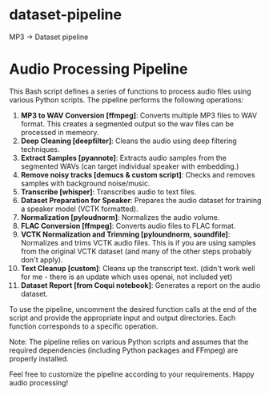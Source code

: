 # dataset-pipeline
MP3 -> Dataset pipeline 

# Audio Processing Pipeline

This Bash script defines a series of functions to process audio files using various Python scripts. The pipeline performs the following operations:

1. **MP3 to WAV Conversion [ffmpeg]**: Converts multiple MP3 files to WAV format. This creates a segmented output so the wav files can be processed in memeory.
2. **Deep Cleaning [deepfilter]**: Cleans the audio using deep filtering techniques. 
3. **Extract Samples [pyannote]**: Extracts audio samples from the segmented WAVs (can target individual speaker with embedding.)
4. **Remove noisy tracks [demucs  & custom script]**: Checks and removes samples with background noise/music.
5. **Transcribe [whisper]**: Transcribes audio to text files. 
6. **Dataset Preparation for Speaker**: Prepares the audio dataset for training a speaker model (VCTK formatted).
7. **Normalization [pyloudnorm]**: Normalizes the audio volume.
8. **FLAC Conversion [ffmpeg]**: Converts audio files to FLAC format.
9. **VCTK Normalization and Trimming [pyloundnorm, soundfile]**: Normalizes and trims VCTK audio files. This is if you are using samples from the original VCTK dataset (and many of the other steps probably don't apply).
10. **Text Cleanup [custom]**: Cleans up the transcript text. (didn't work well for me - there is an update which uses openai, not included yet)
11. **Dataset Report [from Coqui notebook]**: Generates a report on the audio dataset.

To use the pipeline, uncomment the desired function calls at the end of the script and provide the appropriate input and output directories. Each function corresponds to a specific operation.

Note: The pipeline relies on various Python scripts and assumes that the required dependencies (including Python packages and FFmpeg) are properly installed.

Feel free to customize the pipeline according to your requirements. Happy audio processing!



